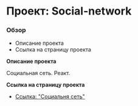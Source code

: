 # Проект: Social-network

### Обзор

* Описание проекта
* Cсылка на страницу проекта

**Описание проекта**

Социальная сеть. Реакт.

**Cсылка на страницу проекта**

* [Ссылка: "Социальня сеть"](https://mariyazakharova73.github.io/Social-network.react/) 
